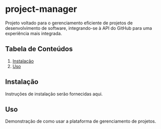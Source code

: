 # project-manager

Projeto voltado para o gerenciamento eficiente de projetos de desenvolvimento de software, integrando-se à API do GitHub para uma experiência mais integrada.

## Tabela de Conteúdos

1. [Instalação](#instalação)
2. [Uso](#uso)

## Instalação

Instruções de instalação serão fornecidas aqui.

## Uso

Demonstração de como usar a plataforma de gerenciamento de projetos.